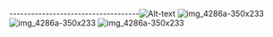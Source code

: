 ------------------------------------![Alt-text](https://media.giphy.com/media/1iqPjXVRQsWArYs7a0/giphy.gif)
![img_4286a-350x233](https://user-images.githubusercontent.com/32182282/150222956-a2b3179e-bd10-43b9-8896-d1522577e79f.png)
![img_4286a-350x233](https://user-images.githubusercontent.com/32182282/150223058-ccb8b1d4-43d0-47db-9dff-8dbd43332904.png)
![img_4286a-350x233](https://user-images.githubusercontent.com/32182282/150222756-f4e75f9e-4fa8-4f79-8ae2-f034d9fea335.png)

